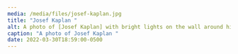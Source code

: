 ```yaml
---
media: /media/files/josef-kaplan.jpg
title: "Josef Kaplan "
alt: A photo of [Josef Kaplan] with bright lights on the wall around him.
caption: "A photo of Josef Kaplan "
date: 2022-03-30T18:59:00-0500
---
```

